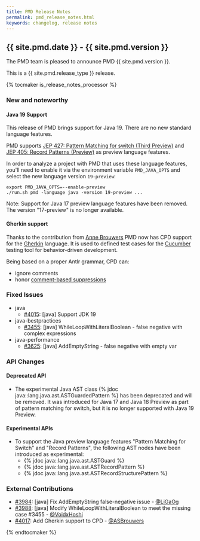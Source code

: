 ```yaml
---
title: PMD Release Notes
permalink: pmd_release_notes.html
keywords: changelog, release notes
---
```


## {{ site.pmd.date }} - {{ site.pmd.version }}

The PMD team is pleased to announce PMD {{ site.pmd.version }}.

This is a {{ site.pmd.release_type }} release.

{% tocmaker is_release_notes_processor %}

### New and noteworthy

#### Java 19 Support

This release of PMD brings support for Java 19. There are no new standard language features.

PMD supports [JEP 427: Pattern Matching for switch (Third Preview)](https://openjdk.org/jeps/427) and
[JEP 405: Record Patterns (Preview)](https://openjdk.org/jeps/405) as preview language features.

In order to analyze a project with PMD that uses these language features,
you'll need to enable it via the environment variable `PMD_JAVA_OPTS` and select the new language
version `19-preview`:

    export PMD_JAVA_OPTS=--enable-preview
    ./run.sh pmd -language java -version 19-preview ...

Note: Support for Java 17 preview language features have been removed. The version "17-preview" is no longer available.

#### Gherkin support
Thanks to the contribution from [Anne Brouwers](https://github.com/ASBrouwers) PMD now has CPD support
for the [Gherkin](https://cucumber.io/docs/gherkin/) language. It is used to defined test cases for the
[Cucumber](https://cucumber.io/) testing tool for behavior-driven development.

Being based on a proper Antlr grammar, CPD can:

* ignore comments
* honor [comment-based suppressions](pmd_userdocs_cpd.html#suppression)

### Fixed Issues
* java
    * [#4015](https://github.com/pmd/pmd/issues/4015): \[java] Support JDK 19
* java-bestpractices
    * [#3455](https://github.com/pmd/pmd/issues/3455): \[java] WhileLoopWithLiteralBoolean - false negative with complex expressions
* java-performance
    * [#3625](https://github.com/pmd/pmd/issues/3625): \[java] AddEmptyString - false negative with empty var

### API Changes

#### Deprecated API

* The experimental Java AST class {% jdoc java::lang.java.ast.ASTGuardedPattern %} has been deprecated and
  will be removed. It was introduced for Java 17 and Java 18 Preview as part of pattern matching for switch,
  but it is no longer supported with Java 19 Preview.

#### Experimental APIs

* To support the Java preview language features "Pattern Matching for Switch" and "Record Patterns", the following
  AST nodes have been introduced as experimental:
    * {% jdoc java::lang.java.ast.ASTGuard %}
    * {% jdoc java::lang.java.ast.ASTRecordPattern %}
    * {% jdoc java::lang.java.ast.ASTRecordStructurePattern %}

### External Contributions
* [#3984](https://github.com/pmd/pmd/pull/3984): \[java] Fix AddEmptyString false-negative issue - [@LiGaOg](https://github.com/LiGaOg)
* [#3988](https://github.com/pmd/pmd/pull/3988): \[java] Modify WhileLoopWithLiteralBoolean to meet the missing case #3455 - [@VoidxHoshi](https://github.com/VoidxHoshi)
* [#4017](https://github.com/pmd/pmd/pull/4017): Add Gherkin support to CPD - [@ASBrouwers](https://github.com/ASBrouwers)

{% endtocmaker %}

